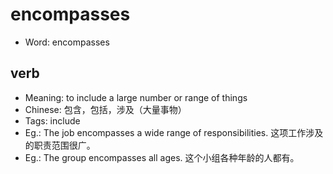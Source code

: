 # encompasses

- Word: encompasses

## verb

- Meaning: to include a large number or range of things
- Chinese: 包含，包括，涉及（大量事物）
- Tags: include
- Eg.: The job encompasses a wide range of responsibilities. 这项工作涉及的职责范围很广。
- Eg.: The group encompasses all ages. 这个小组各种年龄的人都有。

